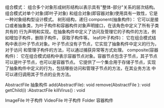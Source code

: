 组合模式：
组合多个对象形成树形结构以表示具有"整体-部分"关系的层次结构。组合模式对单个对象(即叶子对象)
和组合对象(即容器对象)使用具有一致性，它是一种对象结构型设计模式。
树形结构，递归
component(抽象构件)：
它可以是接口或者抽象类，为叶子构件和容器构件对象声明接口，在该角色中定义了所有子类共有的
行为声明和实现。在抽象构件中定义了访问及管理它的子构件的方法，例如增加子构件，删除子构件，
 获取子构件等。
leaf(叶子构件)：
它在组合模式结构中表示叶子节点对象。叶子节点没有子节点，它实现了抽象构件中定义的行为，对于访问
和管理子构件的方法，可以通过捕获异常等方式处理。
composite(容器构件)：
它在组合模式结构中表示容器节点对象。容器节点包含子节点，其子节点可以是叶子节点，也可以是容器节点。
它提供了一个集合用于存储子节点，实现了抽象构件中定义的行为，包括哪些访问和管理子节点的方法，在其业务方法
中可以递归调用其子节点的业务方法。

AbstractFile 抽象构件
add(AbstractFile): void
remove(AbstractFile ): void
getChild(i) :AbstractFile
killVirus() : void

ImageFile 叶子构件
VideoFile 叶子构件
Folder 容器构件

